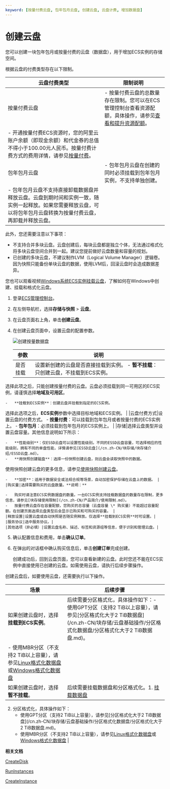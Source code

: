 ```yaml
---
keyword: [按量付费云盘, 包年包月云盘, 创建云盘, 云盘计费, 增加数据盘]
---
```


# 创建云盘

您可以创建一块包年包月或按量付费的云盘（数据盘），用于增加ECS实例的存储空间。

根据云盘的付费类型存在以下限制。

|云盘付费类型|限制说明|
|------|----|
|按量付费云盘|-   按量付费云盘的总数量存在限制。您可以在ECS管理控制台查看资源配额，具体操作，请参见[查看和提升资源配额](/cn.zh-CN/标签与资源/资源/权益配额/查看和提升资源配额.md)。
-   开通按量付费ECS资源时，您的阿里云账户余额（即现金余额）和代金券的总值不得小于100.00元人民币。按量付费计费方式的费用详情，请参见[按量付费](/cn.zh-CN/产品计费/计费方式/按量付费.md)。 |
|包年包月云盘|-   包年包月云盘在创建的同时必须挂载到包年包月实例，不支持单独创建。
-   包年包月云盘不支持直接卸载数据盘并释放云盘。云盘到期时间和实例一致，随实例一起释放。如果您需要释放云盘，可以将包年包月云盘转换为按量付费云盘，再卸载并释放云盘。 |

此外，您还需要注意以下事项：

-   不支持合并多块云盘。云盘创建后，每块云盘都是独立个体，无法通过格式化将多块云盘空间合并到一起。建议您提前做好云盘数量和容量的规划。
-   已创建的多块云盘，不建议制作LVM（Logical Volume Manager）逻辑卷。因为快照只能备份单块云盘的数据，使用LVM后，回滚云盘时会造成数据差异。

您也可以观看视频[Windows系统ECS实例挂载云盘](https://help.aliyun.com/document_detail/160126.html)，了解如何在Windows中创建、挂载和格式化云盘。

1.  登录[ECS管理控制台](https://ecs.console.aliyun.com)。

2.  在左侧导航栏，选择**存储与快照** \> **云盘**。

3.  在云盘页面右上角，单击**创建云盘**。

4.  在创建云盘页面中，设置云盘的配置参数。

    ![创建按量数据盘](https://static-aliyun-doc.oss-accelerate.aliyuncs.com/assets/img/zh-CN/3847190061/p4412.png)

    |参数|说明|
    |--|--|
    |是否挂载|设置新创建的云盘是否直接挂载到实例。    -   **暂不挂载**：只创建云盘，不挂载到ECS实例。

选择此项之后，只能创建按量付费的云盘。云盘必须挂载到同一可用区的ECS实例，请谨慎选择**地域及可用区**。

    -   **挂载到ECS实例**：创建云盘并挂载到指定的ECS实例。

选择此选项之后，**ECS实例**参数中选择目标地域和ECS实例。 |
    |云盘付费方式|设置云盘的付费方式。    -   **按量付费**：可以挂载到包年包月或者按量付费的ECS实例上。
    -   **包年包月**：必须挂载到包年包月的ECS实例上。 |
    |存储|选择云盘类型并设置云盘容量。其他信息说明如下所示：

    -   **性能级别**：仅ESSD云盘可以设置性能级别。不同的ESSD云盘容量，可选择相应的性能级别，拥有不同的单盘性能，详情请参见[ESSD云盘](/cn.zh-CN/块存储/块存储介绍/ESSD云盘.md)。
    -   **用快照创建磁盘**：选择一份快照创建云盘，则云盘会读取快照中的数据。

使用快照创建云盘的更多信息，请参见[使用快照创建云盘](/cn.zh-CN/块存储/云盘基础操作/创建云盘/使用快照创建云盘.md)。

    -   **加密**：适用于数据安全或法规合规等场景，自动加密保护存储在云盘上的数据。 |
    |购买量|选择需要购买的云盘数量。**说明：**

    -   购买时请注意ECS实例数据盘的数量。一台ECS实例支持挂载数据盘的数量存在限制，更多信息，请参见[块存储使用限制](/cn.zh-CN/产品简介/使用限制.md)。
    -   按量付费云盘存在容量配额，您购买的总容量（云盘容量 \* 购买量）不能超过容量配额。在创建页面选择云盘类型后会显示已购买和可购买的容量。 |
    |释放设置|设置云盘或自动快照是否随实例释放。仅选择**挂载到ECS实例**时可设置。|
    |服务协议|选中服务协议。|
    |其他选项（非必填）|设置云盘名称、描述、标签和资源组等信息，便于识别和管理云盘。|

5.  确认配置信息和费用，单击**确认订单**。

6.  在弹出的对话框中确认购买信息后，单击**创建订单**完成创建。

    创建成功后，回到云盘页面，您可以查看新建的云盘。此时您还不能在ECS实例中直接使用已创建的云盘。如需使用云盘，请执行后续步骤操作。


创建云盘后，如要使用云盘，还需要执行以下操作。

|场景|后续步骤|
|--|----|
|如果创建云盘时，选择**挂载到ECS实例**。|后续需要分区格式化，具体操作如下：-   使用GPT分区（支持2 TiB以上容量），请参见[分区格式化大于2 TiB数据盘](/cn.zh-CN/块存储/云盘基础操作/分区格式化数据盘/分区格式化大于2 TiB数据盘.md)。
-   使用MBR分区（不支持2 TiB以上容量），请参见[Linux格式化数据盘](/cn.zh-CN/块存储/云盘基础操作/分区格式化数据盘/Linux格式化数据盘.md)或[Windows格式化数据盘](/cn.zh-CN/块存储/云盘基础操作/分区格式化数据盘/Windows格式化数据盘.md) |
|如果创建云盘时，选择**暂不挂载**。|后续需要挂载数据盘和分区格式化。1.  [挂载数据盘](/cn.zh-CN/块存储/云盘基础操作/挂载数据盘.md)
2.  分区格式化，具体操作如下：
    -   使用GPT分区（支持2 TiB以上容量），请参见[分区格式化大于2 TiB数据盘](/cn.zh-CN/块存储/云盘基础操作/分区格式化数据盘/分区格式化大于2 TiB数据盘.md)。
    -   使用MBR分区（不支持2 TiB以上容量），请参见[Linux格式化数据盘](/cn.zh-CN/块存储/云盘基础操作/分区格式化数据盘/Linux格式化数据盘.md)或[Windows格式化数据盘](/cn.zh-CN/块存储/云盘基础操作/分区格式化数据盘/Windows格式化数据盘.md) |

**相关文档**  


[CreateDisk](/cn.zh-CN/API参考/块存储/CreateDisk.md)

[RunInstances](/cn.zh-CN/API参考/实例/RunInstances.md)

[CreateInstance](/cn.zh-CN/API参考/实例/CreateInstance.md)

